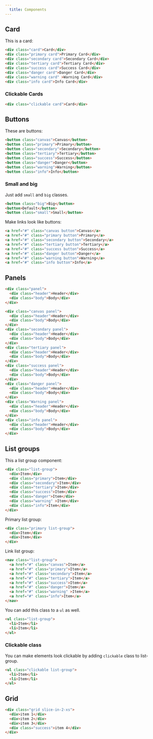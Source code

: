 ```yaml
---
  title: Components
---
```


## Card

This is a card:

```html
<div class="card">Card</div>
<div class="primary card">Primary Card</div>
<div class="secondary card">Secondary Card</div>
<div class="tertiary card">Tertiary Card</div>
<div class="success card">Success Card</div>
<div class="danger card">Danger Card</div>
<div class="warning card" >Warning Card</div>
<div class="info card">Info Card</div>
```

### Clickable Cards

```html
<div class="clickable card">Card</div>
```

## Buttons

These are buttons:

```html
<button class="canvas">Canvas</button>
<button class="primary">Primary</button>
<button class="secondary">Secondary</button>
<button class="tertiary">Tertiary</button>
<button class="success">Success</button>
<button class="danger">Danger</button>
<button class="warning">Warning</button>
<button class="info">Info</button>
```

### Small and big

Just add `small`  and `big` classes.

```html
<button class="big">Big</button>
<button>Default</button>
<button class="small">Small</button>
```

Make links look like buttons:

```html
<a href="#" class="canvas button">Canvas</a>
<a href="#" class="primary button">Primary</a>
<a href="#" class="secondary button">Secondary</a>
<a href="#" class="tertiary button">Tertiary</a>
<a href="#" class="success button">Success</a>
<a href="#" class="danger button">Danger</a>
<a href="#" class="warning button">Warning</a>
<a href="#" class="info button">Info</a>
```

## Panels

```html
<div class="panel">
  <div class="header">Header</div>
  <div class="body">Body</div>
</div>
```
```html
<div class="canvas panel">
  <div class="header">Header</div>
  <div class="body">Body</div>
</div>
<div class="secondary panel">
  <div class="header">Header</div>
  <div class="body">Body</div>
</div>
<div class="tertiary panel">
  <div class="header">Header</div>
  <div class="body">Body</div>
</div>
<div class="success panel">
  <div class="header">Header</div>
  <div class="body">Body</div>
</div>
<div class="danger panel">
  <div class="header">Header</div>
  <div class="body">Body</div>
</div>
<div class="Warning panel">
  <div class="header">Header</div>
  <div class="body">Body</div>
</div>
<div class="info panel">
  <div class="header">Header</div>
  <div class="body">Body</div>
</div>
```

## List groups

This a list group component:

```html
<div class="list-group">
  <div>Item</div>
  <div class="primary">Item</div>
  <div class="secondary">Item</div>
  <div class="tertiary">Item</div>
  <div class="success">Item</div>
  <div class="danger">Item</div>
  <div class="warning" >Item</div>
  <div class="info">Item</div>
</div>
```

Primary list group:

```html
<div class="primary list-group">
  <div>Item</div>
  <div>Item</div>
</div>
```

Link list group:

```html
<nav class="list-group">
  <a href="#" class="canvas">Item</a>
  <a href="#" class="primary">Item</a>
  <a href="#" class="secondary">Item</a>
  <a href="#" class="tertiary">Item</a>
  <a href="#" class="success">Item</a>
  <a href="#" class="danger">Item</a>
  <a href="#" class="warning" >Item</a>
  <a href="#" class="info">Item</a>
</nav>
```

You can add this class to a `ul` as well.

```html
<ul class="list-group">
  <li>Item</li>
  <li>Item</li>
</ul>
```

### Clickable class

You can make elements look clickable by adding `clickable` class to list-group.

```html
<ul class="clickable list-group">
  <li>Item</li>
  <li>Item</li>
</ul>
```


## Grid

```html
<div class="grid slice-in-2-xs">
  <div>item 1</div>
  <div>item 2</div>
  <div>item 3</div>
  <div class="success">item 4</div>
</div>
```